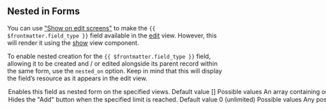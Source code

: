 ## Nested in Forms

<VersionReq version="3.19.0" />

You can use ["Show on edit screens"](#show-on-edit-screens) to make the `{{ $frontmatter.field_type }}` field available in the [edit](views.html#Edit) view. However, this will render it using the [show](views.html#Show) view component.

To enable nested creation for the `{{ $frontmatter.field_type }}` field, allowing it to be created and / or edited alongside its parent record within the same form, use the `nested_on` option. Keep in mind that this will display the field’s resource as it appears in the edit view.

<Option name="nested_on">

Enables this field as nested form on the specified views.

##### Default value

`[]`

#### Possible values

An array containing one or more of the following:
- `:new` - Enables nesting in the [new](views.html#New) view.
- `:edit` - Enables nesting in the [edit](views.html#Edit) view.

#### Example

```ruby-vue{4,5,7,8,10,11}
# app/avo/resources/book.rb
class Avo::Resources::Book < Avo::BaseResource
  def fields
    # Nested on new
    field :{{ this.$frontmatter.field_type === 'has_one' ? 'author' : 'authors' }}, as: :{{ $frontmatter.field_type }}, nested_on: :new

    # Or nested on edit
    field :{{ this.$frontmatter.field_type === 'has_one' ? 'author' : 'authors' }}, as: :{{ $frontmatter.field_type }}, nested_on: :edit

    # Or nested on both
    field :{{ this.$frontmatter.field_type === 'has_one' ? 'author' : 'authors' }}, as: :{{ $frontmatter.field_type }}, nested_on: [:new, :edit]
  end
end
```

</Option>

<Option name="nested_limit" v-if="['has_many', 'has_and_belongs_to_many'].includes($frontmatter.field_type)">

Hides the "Add" button when the specified limit is reached.

##### Default value

`0` (unlimited)

#### Possible values

Any positive integer.

#### Example

```ruby-vue{7,8}
# app/avo/resources/book.rb
class Avo::Resources::Book < Avo::BaseResource
  def fields
    field :authors,
      as: :{{ $frontmatter.field_type }},
      nested_on: [:new, :edit],
      # Limit nested author creation at 2
      nested_limit: 2
  end
end

```

</Option>
